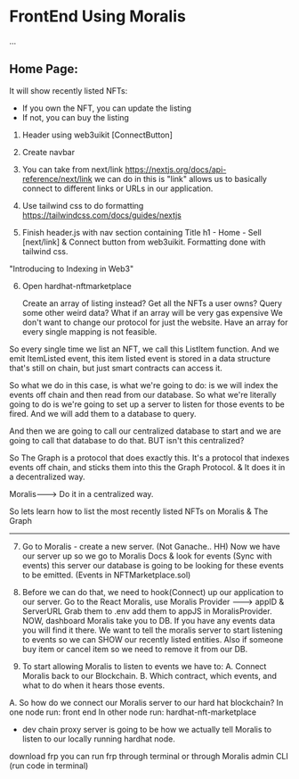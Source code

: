 # FrontEnd Using Moralis

...

## Home Page:

It will show recently listed NFTs:

-   If you own the NFT, you can update the listing
-   If not, you can buy the listing

1. Header using web3uikit [ConnectButton]

2. Create navbar

3. You can take from next/link
   https://nextjs.org/docs/api-reference/next/link
   we can do in this is "link" allows us to basically connect to different links or URLs in our application.

4. Use tailwind css to do formatting
   https://tailwindcss.com/docs/guides/nextjs

5. Finish header.js with nav section containing Title h1 - Home - Sell [next/link] & Connect button from web3uikit. Formatting done with tailwind css.

"Introducing to Indexing in Web3"

6. Open hardhat-nftmarketplace

    Create an array of listing instead?
    Get all the NFTs a user owns?
    Query some other weird data?
    What if an array will be very gas expensive
    We don't want to change our protocol for just the website.
    Have an array for every single mapping is not feasible.

So every single time we list an NFT, we call
this ListItem function. And we emit ItemListed event, this item listed event is stored in a data structure that's still on chain, but just smart contracts can access it.

So what we do in this case, is what we're going to do:
is we will index the events off chain and then read from our database. So what we're literally going to do is we're going to set up a server to listen for those events to be
fired. And we will add them to a database to query.

And then we are going to call our centralized database to start and we are going to call that database to do that. BUT isn't this centralized?

So The Graph is a protocol that does exactly this.
It's a protocol that indexes events off chain, and sticks them into this the Graph Protocol. & It does it in a decentralized way.

Moralis---> Do it in a centralized way.

So lets learn how to list the most recently listed NFTs on Moralis & The Graph

---

7. Go to Moralis - create a new server. (Not Ganache.. HH)
   Now we have our server up so we go to Moralis Docs & look for events (Sync with events)
   this server our database is going to be looking for these events to be emitted.
   (Events in NFTMarketplace.sol)

8. Before we can do that, we need to hook(Connect) up our application to our server.
   Go to the React Moralis, use Moralis Provider ---> appID & ServerURL
   Grab them to .env add them to appJS in MoralisProvider.
   NOW, dashboard Moralis take you to DB.
   If you have any events data you will find it there.
   We want to tell the moralis server to start listening to events so we can SHOW our recently listed entities. Also if someone buy item or cancel item so we need to remove it from our DB.

9. To start allowing Moralis to listen to events we have to:
   A. Connect Moralis back to our Blockchain.
   B. Which contract, which events, and what to do when it hears those events.

A. So how do we connect our Moralis server to our hard hat blockchain?
In one node run: front end
In other node run: hardhat-nft-marketplace

-   dev chain proxy server is going to be how we actually tell Moralis to listen to our locally running hardhat node.

download frp
you can run frp through terminal or through Moralis admin CLI (run code in terminal)
